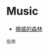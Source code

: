 # Music

- [挪威的森林](https://www.youtube.com/watch?v=5tVUJELkARk&index=3&list=RDEM-vDjft6h5YNxGkiTuRX0Tg)

```
伍佰
```
